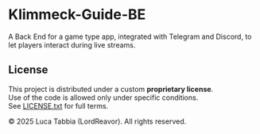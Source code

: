 
# Klimmeck-Guide-BE
A Back End for a game type app, integrated with Telegram and Discord, to let players interact during live streams.


## License

This project is distributed under a custom **proprietary license**.  
Use of the code is allowed only under specific conditions.  
See [LICENSE.txt](./LICENSE.txt) for full terms.

© 2025 Luca Tabbia (LordReavor). All rights reserved.